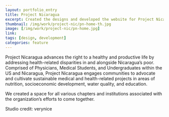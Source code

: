 ```yaml
---
layout: portfolio_entry
title: Project Nicaragua
excerpt: Created the designs and developed the website for Project Nicaragua, an organization that spans university medical students and doctors to bring healthcare to underserved areas of Nicaragua.
thumbnail: /img/work/project-nic/pn-home-th.jpg
image: [/img/work/project-nic/pn-home.jpg]
link: 
tags: [design, development]
categories: feature
---
```


Project Nicaragua advances the right to a healthy and productive life by addressing health-related disparities in and alongside Nicaragua’s poor. Comprised of Physicians, Medical Students, and Undergraduates within the US and Nicaragua, Project Nicaragua engages communities to advocate and cultivate sustainable medical and health-related projects in areas of nutrition, socioeconomic development, water quality, and education.

We created a space for all various chapters and institutions associated with the organization’s efforts to come together.

Studio credit: verynice